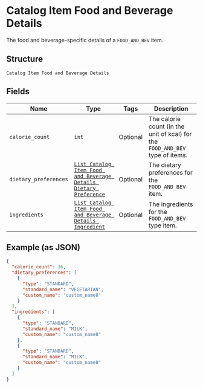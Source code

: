 
# Catalog Item Food and Beverage Details

The food and beverage-specific details of a `FOOD_AND_BEV` item.

## Structure

`Catalog Item Food and Beverage Details`

## Fields

| Name | Type | Tags | Description |
|  --- | --- | --- | --- |
| `calorie_count` | `int` | Optional | The calorie count (in the unit of kcal) for the `FOOD_AND_BEV` type of items. |
| `dietary_preferences` | [`List Catalog Item Food and Beverage Details Dietary Preference`](../../doc/models/catalog-item-food-and-beverage-details-dietary-preference.md) | Optional | The dietary preferences for the `FOOD_AND_BEV` item. |
| `ingredients` | [`List Catalog Item Food and Beverage Details Ingredient`](../../doc/models/catalog-item-food-and-beverage-details-ingredient.md) | Optional | The ingredients for the `FOOD_AND_BEV` type item. |

## Example (as JSON)

```json
{
  "calorie_count": 36,
  "dietary_preferences": [
    {
      "type": "STANDARD",
      "standard_name": "VEGETARIAN",
      "custom_name": "custom_name8"
    }
  ],
  "ingredients": [
    {
      "type": "STANDARD",
      "standard_name": "MILK",
      "custom_name": "custom_name8"
    },
    {
      "type": "STANDARD",
      "standard_name": "MILK",
      "custom_name": "custom_name8"
    }
  ]
}
```

